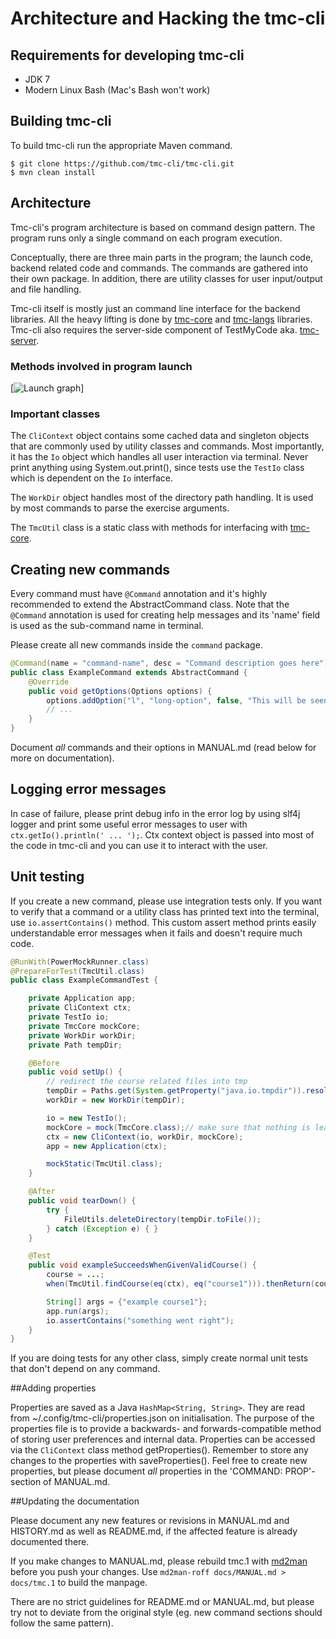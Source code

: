 Architecture and Hacking the tmc-cli
====================================

## Requirements for developing tmc-cli
 * JDK 7
 * Modern Linux Bash (Mac's Bash won't work)


## Building tmc-cli
To build tmc-cli run the appropriate Maven command.

	$ git clone https://github.com/tmc-cli/tmc-cli.git
	$ mvn clean install

## Architecture

Tmc-cli's program architecture is based on command design pattern. The program runs only a single command on each program execution.

Conceptually, there are three main parts in the program; the launch code, backend related code and commands. The commands are gathered into their own package. In addition, there are utility classes for user input/output and file handling.

Tmc-cli itself is mostly just an command line interface for the backend libraries. All the heavy lifting is done by [tmc-core](https://github.com/testmycode/tmc-core) and [tmc-langs](https://github.com/testmycode/tmc-langs) libraries. Tmc-cli also requires the server-side component of TestMyCode aka. [tmc-server](https://github.com/testmycode/tmc-server).

### Methods involved in program launch
[![Launch graph](https://rawgit.com/testmycode/duckling/master/startup_control_flow.svg)]

### Important classes

The `CliContext` object contains some cached data and singleton objects that are commonly used by utility classes and commands. Most importantly, it has the `Io` object which handles all user interaction via terminal. Never print anything using System.out.print(), since tests use the `TestIo` class which is dependent on the `Io` interface.

The `WorkDir` object handles most of the directory path handling. It is used by most commands to parse the exercise arguments.

The `TmcUtil` class is a static class with methods for interfacing with [tmc-core](https://github.com/testmycode/tmc-core/).

## Creating new commands

Every command must have `@Command` annotation and it's highly recommended to extend the AbstractCommand class. Note that the `@Command` annotation is used for creating help messages and its 'name' field is used as the sub-command name in terminal.

Please create all new commands inside the `command` package.

```java
@Command(name = "command-name", desc = "Command description goes here")
public class ExampleCommand extends AbstractCommand {
    @Override
    public void getOptions(Options options) {
        options.addOption("l", "long-option", false, "This will be seen in the help message.");
        // ...
    }
}
```

Document *all* commands and their options in MANUAL.md (read below for more on documentation).

## Logging error messages

In case of failure, please print debug info in the error log by using slf4j logger and print some useful error messages to user with `ctx.getIo().println(' ... ');`. Ctx context object is passed into most of the code in tmc-cli and you can use it to interact with the user.

## Unit testing

If you create a new command, please use integration tests only. If you want to verify that a command or a utility class has printed text into the terminal, use `io.assertContains()` method. This custom assert method prints easily understandable error messages when it fails and doesn't require much code.

```java
@RunWith(PowerMockRunner.class)
@PrepareForTest(TmcUtil.class)
public class ExampleCommandTest {

    private Application app;
    private CliContext ctx;
    private TestIo io;
    private TmcCore mockCore;
    private WorkDir workDir;
    private Path tempDir;

    @Before
    public void setUp() {
        // redirect the course related files into tmp
        tempDir = Paths.get(System.getProperty("java.io.tmpdir")).resolve("exampleTest");
        workDir = new WorkDir(tempDir);

        io = new TestIo();
        mockCore = mock(TmcCore.class);// make sure that nothing is leaked to tmcCore
        ctx = new CliContext(io, workDir, mockCore);
        app = new Application(ctx);

        mockStatic(TmcUtil.class);
    }

    @After
    public void tearDown() {
        try {
            FileUtils.deleteDirectory(tempDir.toFile());
        } catch (Exception e) { }
    }

    @Test
    public void exampleSucceedsWhenGivenValidCourse() {
        course = ...;
        when(TmcUtil.findCourse(eq(ctx), eq("course1"))).thenReturn(course);

        String[] args = {"example course1"};
        app.run(args);
        io.assertContains("something went right");
    }
}
```

If you are doing tests for any other class, simply create normal unit tests that don't depend on any command.

##Adding properties

Properties are saved as a Java `HashMap<String, String>`. They are read from ~/.config/tmc-cli/properties.json on initialisation. The purpose of the properties file is to provide a backwards- and forwards-compatible method of storing user preferences and internal data. Properties can be accessed via the `CliContext` class method getProperties(). Remember to store any changes to the properties with saveProperties(). Feel free to create new properties, but please document *all* properties in the 'COMMAND: PROP'-section of MANUAL.md.

##Updating the documentation

Please document any new features or revisions in MANUAL.md and HISTORY.md as well as README.md, if the affected feature is already documented there.

If you make changes to MANUAL.md, please rebuild tmc.1 with [md2man](https://github.com/sunaku/md2man) before you push your changes. Use `md2man-roff docs/MANUAL.md > docs/tmc.1` to build the manpage.

There are no strict guidelines for README.md or MANUAL.md, but please try not to deviate from the original style (eg. new command sections should follow the same pattern). 
